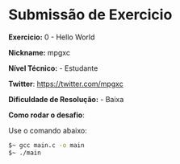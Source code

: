 # Submissão de Exercicio

**Exercicio:** 0 - Hello World

**Nickname:** mpgxc

**Nível Técnico:** - Estudante

**Twitter**: https://twitter.com/mpgxc

**Dificuldade de Resolução:** - Baixa

**Como rodar o desafio**:

Use o comando abaixo:

```bash
$~ gcc main.c -o main
$~ ./main
```
